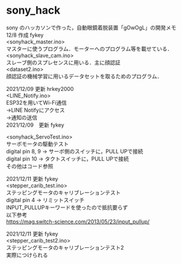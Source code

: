 # sony_hack

sony のハッカソンで作った，自動眼鏡着脱装置「gOwOgL」の開発メモ  
12/8 作成  fykey  
<sonyhack_master.ino>  
マスターに使うプログラム．モーターへのプログラム等を載せている．  
<sonyhack_slave_cam.ino>  
スレーブ側のスプレセンスに用いる．主に顔認証  
<dataset2.ino>  
顔認証の機械学習に用いるデータセットを取るためのプログラム．

2021/12/09 更新 hrkey2000  
<LINE_Notify.ino>  
ESP32を用いてWi-Fi通信  
→LINE Notifyにアクセス  
→通知の送信  
2021/12/09　更新  fykey

<sonyhack_ServoTest.ino>  
サーボモータの駆動テスト  
digital pin 8, 9 → サーボ側のスイッチに，PULL UPで接続  
digital pin 10 → タクトスイッチに，PULL UPで接続  
その他はコード参照  

2021/12/11 更新 fykey  
<stepper_carib_test.ino>  
ステッピングモータのキャリブレーションテスト  
digital pin 4 → リミットスイッチ  
INPUT_PULLUPキーワードを使ったので抵抗要らず  
以下参考  
https://mag.switch-science.com/2013/05/23/input_pullup/    

2021/12/11 更新 fykey  
<stepper_carib_test2.ino>  
ステッピングモータのキャリブレーションテスト2  
実際につけられる  
